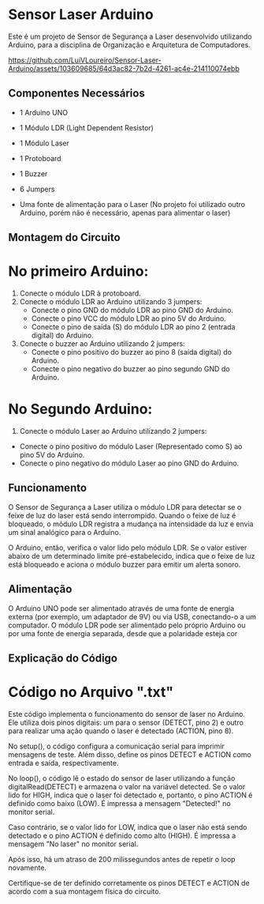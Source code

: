 # Sensor Laser Arduino

Este é um projeto de Sensor de Segurança a Laser desenvolvido utilizando Arduino, para a disciplina de Organização e Arquitetura de Computadores.



https://github.com/LuiVLoureiro/Sensor-Laser-Arduino/assets/103609685/64d3ac82-7b2d-4261-ac4e-214110074ebb



## Componentes Necessários

- 1 Arduino UNO
- 1 Módulo LDR (Light Dependent Resistor)
- 1 Módulo Laser
- 1 Protoboard
- 1 Buzzer
- 6 Jumpers

- Uma fonte de alimentação para o Laser (No projeto foi utilizado outro Arduino, porém não é necessário, apenas para alimentar o laser)

## Montagem do Circuito

# No primeiro Arduino:

1. Conecte o módulo LDR à protoboard.
2. Conecte o módulo LDR ao Arduino utilizando 3 jumpers:
   - Conecte o pino GND do módulo LDR ao pino GND do Arduino.
   - Conecte o pino VCC do módulo LDR ao pino 5V do Arduino.
   - Conecte o pino de saída (S) do módulo LDR ao pino 2 (entrada digital) do Arduino.
3. Conecte o buzzer ao Arduino utilizando 2 jumpers:
   - Conecte o pino positivo do buzzer ao pino 8 (saída digital) do Arduino.
   - Conecte o pino negativo do buzzer ao pino segundo GND do Arduino.
  
# No Segundo Arduino:

  1. Conecte o módulo Laser ao Arduino utilizando 2 jumpers:
   - Conecte o pino positivo do módulo Laser (Representado como S) ao pino 5V do Arduino.
   - Conecte o pino negativo do módulo Laser ao pino GND do Arduino.
   
## Funcionamento

O Sensor de Segurança a Laser utiliza o módulo LDR para detectar se o feixe de luz do laser está sendo interrompido. Quando o feixe de luz é bloqueado, o módulo LDR registra a mudança na intensidade da luz e envia um sinal analógico para o Arduino.

O Arduino, então, verifica o valor lido pelo módulo LDR. Se o valor estiver abaixo de um determinado limite pré-estabelecido, indica que o feixe de luz está bloqueado e aciona o módulo buzzer para emitir um alerta sonoro.

## Alimentação

O Arduino UNO pode ser alimentado através de uma fonte de energia externa (por exemplo, um adaptador de 9V) ou via USB, conectando-o a um computador. O módulo LDR pode ser alimentado pelo próprio Arduino ou por uma fonte de energia separada, desde que a polaridade esteja cor

## Explicação do Código

# Código no Arquivo ".txt"

Este código implementa o funcionamento do sensor de laser no Arduino. Ele utiliza dois pinos digitais: um para o sensor (DETECT, pino 2) e outro para realizar uma ação quando o laser é detectado (ACTION, pino 8).

No setup(), o código configura a comunicação serial para imprimir mensagens de teste. Além disso, define os pinos DETECT e ACTION como entrada e saída, respectivamente.

No loop(), o código lê o estado do sensor de laser utilizando a função digitalRead(DETECT) e armazena o valor na variável detected. Se o valor lido for HIGH, indica que o laser foi detectado e, portanto, o pino ACTION é definido como baixo (LOW). É impressa a mensagem "Detected!" no monitor serial.

Caso contrário, se o valor lido for LOW, indica que o laser não está sendo detectado e o pino ACTION é definido como alto (HIGH). É impressa a mensagem "No laser" no monitor serial.

Após isso, há um atraso de 200 milissegundos antes de repetir o loop novamente.

Certifique-se de ter definido corretamente os pinos DETECT e ACTION de acordo com a sua montagem física do circuito.


